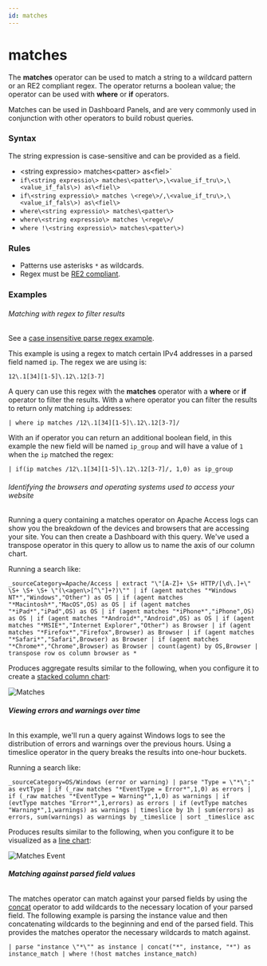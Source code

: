 ```yaml
---
id: matches
---
```


# matches

The **matches** operator can be used to match a string to a
wildcard pattern or an RE2 compliant regex. The operator returns a
boolean value; the operator can be used
with **where** or **if** operators.

Matches can be used in Dashboard Panels, and are very commonly used in
conjunction with other operators to build robust queries.

### Syntax

The string expression is case-sensitive and can be provided as a field.

* \<string expressio\> matches\<patter\> as\<fiel\>`
* `if\<string expressio\> matches\<patter\>,\<value_if_tru\>,\<value_if_fals\>) as\<fiel\>`
* `if\<string expressio\> matches \<rege\>/,\<value_if_tru\>,\<value_if_fals\>) as\<fiel\>`
* `where\<string expressio\> matches\<patter\>`
* `where\<string expressio\> matches \<rege\>/ `
* `where !\<string expressio\> matches\<patter\>)`

### Rules

* Patterns use asterisks `*` as wildcards.
* Regex must be [RE2
    compliant](https://github.com/google/re2/wiki/Syntax "https://github.com/google/re2/wiki/Syntax").

### Examples

###### Matching with regex to filter results

See a [case insensitive parse regex
example](../01-Parse-Operators/02-Parse-Variable-Patterns-Using-Regex.md "Parse Variable Patterns Using Regex").

This example is using a regex to match certain IPv4 addresses in a
parsed field named `ip`. The regex we are using is:

`12\.1[34][1-5]\.12\.12[3-7]`

A query can use this regex with the **matches** operator with a
**where** or **if** operator to filter the results. With a where
operator you can filter the results to return only matching `ip`
addresses:

`| where ip matches /12\.1[34][1-5]\.12\.12[3-7]/`

With an if operator you can return an additional boolean field, in this
example the new field will be named `ip_group` and will have a value of
`1` when the `ip` matched the regex:

`| if(ip matches /12\.1[34][1-5]\.12\.12[3-7]/, 1,0) as ip_group`

###### Identifying the browsers and operating systems used to access your website

Running a query containing a matches operator on Apache Access logs can
show you the breakdown of the devices and browsers that are accessing
your site. You can then create a Dashboard with this query. We've used a
transpose operator in this query to allow us to name the axis of our
column chart.

Running a search like:

`_sourceCategory=Apache/Access | extract "\"[A-Z]+ \S+ HTTP/[\d\.]+\" \S+ \S+ \S+ \"(\<agen\>[^\"]+?)\"" | if (agent matches "*Windows NT*","Windows","Other") as OS | if (agent matches "*Macintosh*","MacOS",OS) as OS | if (agent matches "*iPad*","iPad",OS) as OS | if (agent matches "*iPhone*","iPhone",OS) as OS | if (agent matches "*Android*","Android",OS) as OS | if (agent matches "*MSIE*","Internet Explorer","Other") as Browser | if (agent matches "*Firefox*","Firefox",Browser) as Browser | if (agent matches "*Safari*","Safari",Browser) as Browser | if (agent matches "*Chrome*","Chrome",Browser) as Browser | count(agent) by OS,Browser | transpose row os column browser as *`

Produces aggregate results similar to the following, when you configure
it to create a [stacked column
chart](../../../Visualizations-and-Alerts/Dashboards/Chart-Panel-Types/Column-Charts.md "Column Charts"):

![Matches](../../static/img/Search-Query-Language/Search-Operators/matches/matches.png)

###### **Viewing errors and warnings over time**

In this example, we'll run a query against Windows logs to see the
distribution of errors and warnings over the previous hours. Using a
timeslice operator in the query breaks the results into one-hour
buckets.

Running a search like:

`_sourceCategory=OS/Windows (error or warning) | parse "Type = \"*\";" as evtType | if (_raw matches "*EventType = Error*",1,0) as errors | if (_raw matches "*EventType = Warning*",1,0) as warnings | if (evtType matches "Error*",1,errors) as errors | if (evtType matches "Warning*",1,warnings) as warnings | timeslice by 1h | sum(errors) as errors, sum(warnings) as warnings by _timeslice | sort _timeslice asc`

Produces results similar to the following, when you configure it to be
visualized as a [line
chart](../../../Visualizations-and-Alerts/Dashboards/Chart-Panel-Types/Line-Charts.md "Line Charts"):

![Matches
Event](../../static/img/Search-Query-Language/Search-Operators/matches/Matches_Ex.png)

###### **Matching against parsed field values**

The matches operator can match against your parsed fields by using the
[concat](concat.md "concat") operator to add wildcards to the necessary
location of your parsed field. The following example is parsing the
instance value and then concatenating wildcards to the beginning and end
of the parsed field. This provides the matches operator the necessary
wildcards to match against.

`| parse "instance \"*\"" as instance | concat("*", instance, "*") as instance_match | where !(host matches instance_match)`
